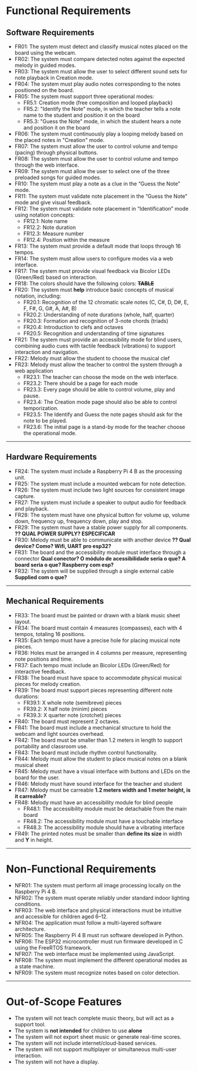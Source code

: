 # Functional Requirements

## Software Requirements

- FR01: The system must detect and classify musical notes placed on the board using the webcam.  
- FR02: The system must compare detected notes against the expected melody in guided modes.  
- FR03: The system must allow the user to select different sound sets for note playback in Creation  mode. 
- FR04: The system must play audio notes corresponding to the notes positioned on the board.  
- FR05: The system must support three operational modes:  
  - FR5.1: Creation mode (free composition and looped playback)  
  - FR5.2: "Identify the Note" mode, in which the teacher tells a note name to the student and position it on the board 
  - FR5.3: "Guess the Note" mode, in which the student hears a note and position it on the board 
- FR06: The system must continuously play a looping melody based on the placed notes in "Creation" mode.  
- FR07: The system must allow the user to control volume and tempo (pacing) through physical buttons.  
- FR08: The system must allow the user to control volume and tempo through the web interface.  
- FR09: The system must allow the user to select one of the three preloaded songs for guided modes.  
- FR10: The system must play a note as a clue in the “Guess the Note” mode.  
- FR11: The system must validate note placement in the “Guess the Note” mode and give visual feedback.  
- FR12: The system must validate note placement in “Identification” mode using notation concepts:  
  - FR12.1: Note name  
  - FR12.2: Note duration  
  - FR12.3: Measure number  
  - FR12.4: Position within the measure  
- FR13: The system must provide a default mode that loops through 16 tempos.  
- FR14: The system must allow users to configure modes via a web interface.  
- FR17: The system must provide visual feedback via Bicolor LEDs (Green/Red) based on interaction.  
- FR18: The colors should have the following colors: ~~**TABLE**~~
- FR20: The system must **help** introduce basic concepts of musical notation, including:  
  - FR20.1: Recognition of the 12 chromatic scale notes (C, C#, D, D#, E, F, F#, G, G#, A, A#, B)  
  - FR20.2: Understanding of note durations (whole, half, quarter)  
  - FR20.3: Formation and recognition of 3-note chords (triads)  
  - FR20.4: Introduction to clefs and octaves  
  - FR20.5: Recognition and understanding of time signatures  
- FR21: The system must provide an accessibility mode for blind users, combining audio cues with tactile feedback (vibrations) to support interaction and navigation.  
- FR22: Melody must allow the student to choose the musical clef  
- FR23: Melody must allow the teacher to control the system through a web application  
  - FR23.1: The teacher can choose the mode on the web interface.
  - FR23.2: There should be a page for each mode
  - FR23.3: Every page should be able to control volume, play and pause.
  - FR23.4: The Creation mode page should also be able to control temporization.
  - FR23.5: The Identify and Guess the note pages should ask for the note to be played.
  - FR23.6: The initial page is a stand-by mode for the teacher choose the operational mode.

---

## Hardware Requirements

- FR24: The system must include a Raspberry Pi 4 B as the processing unit.  
- FR25: The system must include a mounted webcam for note detection.  
- FR26: The system must include two light sources for consistent image capture.  
- FR27: The system must include a speaker to output audio for feedback and playback.  
- FR28: The system must have one physical button for volume up, volume down, frequency up, frequency down, play and stop.
- FR29: The system must have a stable power supply for all components.  **?? QUAL POWER SUPPLY? ESPECIFICAR**
- FR30: Melody must be able to communicate with another device **?? Qual device? Como? Wifi, UART pro esp32?**  
- FR31: The board and the accessibility module must interface through a connector  **Qual conector? O módulo de acessibilidade seria o que? A board seria o que? Raspberry com esp?**
- FR32: The system will be supplied through a single external cable  **Supplied com o que?**

---

## Mechanical Requirements

- FR33: The board must be painted or drawn with a blank music sheet layout.  
- FR34: The board must contain 4 measures (compasses), each with 4 tempos, totaling 16 positions.  
- FR35: Each tempo must have a precise hole for placing musical note pieces.  
- FR36: Holes must be arranged in 4 columns per measure, representing note positions and time.  
- FR37: Each tempo must include an Bicolor LEDs (Green/Red)  for interactive feedback.  
- FR38: The board must have space to accommodate physical musical pieces for melody creation.  
- FR39: The board must support pieces representing different note durations:  
  - FR39.1: X whole note (semibreve) pieces  
  - FR39.2: X half note (minim) pieces  
  - FR39.3: X quarter note (crotchet) pieces  
- FR40: The board must represent 2 octaves.  
- FR41: The board must include a mechanical structure to hold the webcam and light sources overhead.  
- FR42: The board must be smaller than 1.2 meters in length to support portability and classroom use.  
- FR43: The board must include rhythm control functionality.  
- FR44: Melody must allow the student to place musical notes on a blank musical sheet  
- FR45: Melody must have a visual interface with buttons and LEDs on the board for the user.  
- FR46: Melody must have sound interface for the teacher and student  
- FR47: Melody must be carreable  **1.2 meters width and 1 meter height, is it carreable?**
- FR48: Melody must have an accessibility module for blind people  
  - FR48.1: The accessibility module must be detachable from the main board  
  - FR48.2: The accessibility module must have a touchable interface  
  - FR48.3: The accessibility module should have a vibrating interface  
- FR49: The printed notes must be smaller than **define its size** in width and **Y** in height.  

---

# Non-Functional Requirements

- NFR01: The system must perform all image processing locally on the Raspberry Pi 4 B.  
- NFR02: The system must operate reliably under standard indoor lighting conditions.  
- NFR03: The web interface and physical interactions must be intuitive and accessible for children aged 6–12.  
- NFR04: The application must follow a multi-layered software architecture.  
- NFR05: The Raspberry Pi 4 B must run software developed in Python.  
- NFR06: The ESP32 microcontroller must run firmware developed in C using the FreeRTOS framework.  
- NFR07: The web interface must be implemented using JavaScript.  
- NFR08: The system must implement the different operational modes as a state machine.  
- NFR09: The system must recognize notes based on color detection.  

---

# Out-of-Scope Features

- The system will not teach complete music theory, but will act as a support tool.  
- The system is **not intended** for children to use **alone**
- The system will not export sheet music or generate real-time scores.  
- The system will not include internet/cloud-based services.  
- The system will not support multiplayer or simultaneous multi-user interaction.
- The system will not have a display.
